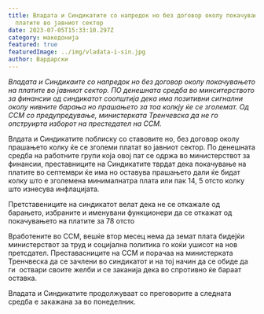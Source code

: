 ```yaml
---
title: Владата и Синдикатите со напредок но без договор околу покачувањето на
  платите во јавниот сектор
date: 2023-07-05T15:33:10.297Z
category: македонија
featured: true
featuredImage: ../img/vladata-i-sin.jpg
author: Вардарски
---
```

<!--StartFragment-->

*Владата и Синдикаите со напредок но без договор околу покачувањето на платите во јавниот сектор. ПО денешната средба во минситерството за финансии од синдикатот соопштија дека има позитивни сигнални околу нивните барања но прашањето за тоа колкју ќе се зголемат. Од ССМ со предупредување, министерката Тренчевска да не го опструирта изборот на престедател на ССМ.*

Влдата и Синдикатите поблиску со ставовите но, без договор околу прашањето колку ќе се зголеми платат во јавниот сектор. По денешната средба на работните групи која овој пат се одржа во министерствот за финансии, преставниците на Синдикатите тврдат дека покачување на платите во септември ќе има но оставува прашањето дали ќе бидат колку што е зголемена минималнатра плата или пак 14, 5 отсто колку што изнесува инфлацијата.

Претставениците на синдикатот велат дека не се откажале од барањето, избраните и именувани функционери да се откажат од покачувањето на платите за 78 отсто

Вработените во ССМ, вешќе втор месец нема да земат плата бидејќи министерствот за труд и социјална политика го коќи ушисот на нов претсдател. Преставасниците на ССМ и порачаа на министерката Тренчвеска да се зачлени во синдикатот и на тој начин да се обиде да ги  оствари своите желби и се заканија дека во спротивно ќе бараат оставка.

Владата и Синдикатите продолжуваат со преговорите а следната средба е закажана за во понеделник.

<!--EndFragment-->